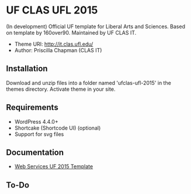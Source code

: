 UF CLAS UFL 2015
================

(In development) Official UF template for Liberal Arts and Sciences. Based on template by 160over90. Maintained by UF CLAS IT.

* Theme URI: http://it.clas.ufl.edu/
* Author: Priscilla Chapman (CLAS IT)


Installation
-------------

Download and unzip files into a folder named 'ufclas-ufl-2015' in the themes directory. Activate theme in your site.


Requirements
------------

* WordPress 4.4.0+
* Shortcake (Shortcode UI) (optional)
* Support for svg files

Documentation
--------------

* [Web Services UF 2015 Template](http://webservices.it.ufl.edu/terminalfour/uf-2015-template/)

To-Do
------
